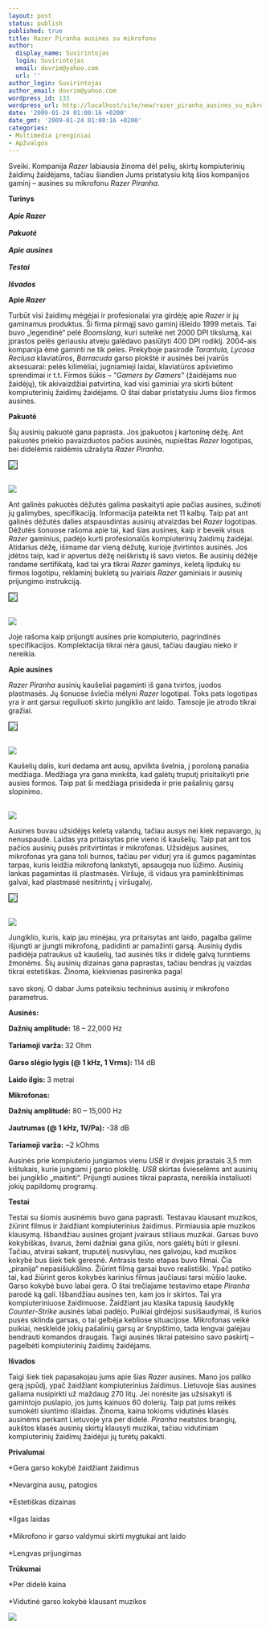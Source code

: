 ```yaml
---
layout: post
status: publish
published: true
title: Razer Piranha ausinės su mikrofonu
author:
  display_name: Suvirintojas
  login: Suvirintojas
  email: dovrim@yahoo.com
  url: ''
author_login: Suvirintojas
author_email: dovrim@yahoo.com
wordpress_id: 133
wordpress_url: http://localhost/site/new/razer_piranha_ausines_su_mikrofonu/
date: '2009-01-24 01:00:16 +0200'
date_gmt: '2009-01-24 01:00:16 +0200'
categories:
- Multimedia įrenginiai
- Apžvalgos
---
```

<p>Sveiki. Kompanija <i>Razer</i> labiausia žinoma dėl pelių, skirtų  kompiuterinių žaidimų žaidėjams, tačiau šiandien Jums pristatysiu kitą šios kompanijos gaminį – ausines su mikrofonu <i>Razer Piranha</i>.</p>
<p><b>Turinys</b><br />
<br /><b><i>Apie Razer</i></b><br />
<br /><b><i>Pakuotė</i></b><br />
<br /><b><i>Apie ausines</i></b><br />
<br /><b><i>Testai</i></b><br />
<br /><b><i>Išvados</i></b></p>
<p><b>Apie <i>Razer</i></b></p>
<p>Turbūt visi žaidimų mėgėjai ir profesionalai yra girdėję apie <i>Razer</i> ir jų gaminamus produktus. Ši firma pirmąjį savo gaminį išleido 1999 metais. Tai buvo „legendinė“ pelė <i>Boomslang</i>, kuri suteikė net 2000 DPI tikslumą, kai įprastos pelės geriausiu atveju galėdavo pasiūlyti 400 DPI rodiklį. 2004-ais kompanija ėmė gaminti ne tik peles. Prekyboje pasirodė <i>Tarantula, Lycosa Reclusa</i> klaviatūros, <i>Barracuda</i> garso plokštė ir ausinės bei įvairūs aksesuarai: pelės kilimėliai, jugniamieji laidai, klaviatūros apšvietimo sprendimai ir t.t. Firmos šūkis – <i>"Gamers by Gamers"</i> (žaidėjams nuo žaidėjų), tik akivaizdžiai patvirtina, kad visi gaminiai yra skirti būtent kompiuterinių žaidimų žaidėjams. O štai dabar pristatysiu Jums šios firmos ausines.</p>
<p><b>Pakuotė</b></p>
<p>Šių ausinių pakuotė gana paprasta. Jos įpakuotos į kartoninę dėžę. Ant pakuotės priekio pavaizduotos pačios ausinės, nupieštas <i>Razer</i> logotipas, bei didelėmis raidėmis užrašyta <i>Razer Piranha</i>.</p>
<p><a class="ns" href="http://svarke.technews.lt/Piranha/dideles/pakuote_priekis.jpg">
<div class="imgright"><img src="http://svarke.technews.lt/Piranha/mazos/pakuote_priekism.jpg" border="1" /></div>
<p></a><a class="ns" href="http://svarke.technews.lt/Piranha/dideles/pakuote_galas.jpg"><br /><img src="http://svarke.technews.lt/Piranha/mazos/pakuote_galasm.jpg" /><br /></a></p>
<p>Ant galinės pakuotės dėžutės galima paskaityti apie pačias ausines, sužinoti jų galimybes, specifikaciją. Informacija pateikta net 11 kalbų. Taip pat ant galinės dėžutės dalies atspausdintas ausinių atvaizdas bei <i>Razer</i> logotipas. Dėžutės šonuose rašoma apie tai, kad šias ausines, kaip ir beveik visus <i>Razer</i> gaminius, padėjo kurti profesionalūs kompiuterinių žaidimų žaidėjai. Atidarius dėžę, išimame dar vieną dėžutę, kurioje įtvirtintos ausinės. Jos įdėtos taip, kad ir apvertus dėžę neiškristų iš savo vietos. Be ausinių dėžėje randame sertifikatą, kad tai yra tikrai <i>Razer</i> gaminys, keletą lipdukų su firmos logotipu, reklaminį bukletą su įvairiais <i>Razer</i> gaminiais ir ausinių prijungimo instrukciją.</p>
<p><a class="ns" href="http://svarke.technews.lt/Piranha/dideles/ausines_pakuoteje.jpg">
<div class="imgright"><img src="http://svarke.technews.lt/Piranha/mazos/ausines_pakuotejem.jpg" border="1" /></div>
<p></a><a class="ns" href="http://svarke.technews.lt/Piranha/dideles/ispakuota.JPG"><br /><img src="http://svarke.technews.lt/Piranha/mazos/ispakuotam.jpg" /><br /></a></p>
<p>Joje rašoma kaip prijungti ausines prie kompiuterio, pagrindinės specifikacijos. Komplektacija tikrai nėra gausi, tačiau  daugiau nieko ir nereikia. </p>
<p><b>Apie ausines</b></p>
<p><i>Razer Piranha</i> ausinių kaušeliai pagaminti iš gana tvirtos, juodos plastmasės. Jų šonuose šviečia mėlyni <i>Razer</i> logotipai. Toks pats logotipas yra ir ant garsui reguliuoti skirto jungiklio ant laido. Tamsoje jie atrodo tikrai gražiai.</p>
<p><a class="ns" href="http://svarke.technews.lt/Piranha/dideles/kaip_sviecia.jpg">
<div class="imgright"><img src="http://svarke.technews.lt/Piranha/mazos/kaip_svieciam.jpg" border="1" /></div>
<p></a><a class="ns" href="http://svarke.technews.lt/Piranha/dideles/sonas_sviecia.jpg"><br /><img src="http://svarke.technews.lt/Piranha/mazos/sonas_svieciam.jpg" /><br /></a></p>
<p>Kaušelių dalis, kuri dedama ant ausų, apvilkta švelnia, į poroloną panašia medžiaga. Medžiaga yra gana minkšta, kad galėtų truputį prisitaikyti prie ausies formos. Taip pat ši medžiaga prisideda ir prie pašalinių garsų slopinimo.</p>
<p><a class="ns" href="http://svarke.technews.lt/Piranha/dideles/ausine.JPG"><br /><img src="http://svarke.technews.lt/Piranha/mazos/ausinem.jpg" /><br /></a></p>
<p>Ausines buvau užsidėjęs keletą valandų, tačiau ausys nei kiek nepavargo, jų nenuspaudė. Laidas yra pritaisytas prie vieno iš kaušelių. Taip pat ant tos pačios ausinių pusės pritvirtintas ir mikrofonas. Užsidėjus ausines, mikrofonas yra gana toli burnos, tačiau per vidurį yra iš gumos pagamintas tarpas, kuris leidžia mikrofoną lankstyti, apsaugoja nuo lūžimo. Ausinių lankas pagamintas iš plastmasės. Viršuje, iš vidaus yra paminkštinimas galvai, kad plastmasė nesitrintų į viršugalvį.</p>
<p><a class="ns" href="http://svarke.technews.lt/Piranha/dideles/lankas.JPG">
<div class="imgright"><img src="http://svarke.technews.lt/Piranha/mazos/lankasm.jpg" border="1" /></div>
<p></a><a class="ns" href="http://svarke.technews.lt/Piranha/dideles/mikrafas.JPG"><br /><img src="http://svarke.technews.lt/Piranha/mazos/mikrafasm.jpg" /><br /></a></p>
<p>Jungiklio, kuris, kaip jau minėjau, yra pritaisytas ant laido, pagalba galime išjungti ar įjungti mikrofoną, padidinti ar pamažinti garsą. Ausinių dydis padidėja patraukus už kaušelių, tad ausinės tiks ir didelę galvą turintiems žmonėms. Šių ausinių dizainas gana paprastas, tačiau bendras jų vaizdas tikrai estetiškas. Žinoma, kiekvienas pasirenka pagal<br />
<br />savo skonį. O dabar Jums pateiksiu techninius ausinių ir mikrofono parametrus.</p>
<p><b>Ausinės: </b></p>
<p><b>Dažnių amplitudė:</b> 18 – 22,000 Hz<br />
<br /><b>Tariamoji varža: </b>  32 Ohm<br />
<br /><b>Garso slėgio lygis (@ 1 kHz, 1 Vrms): </b>  114 dB<br />
<br /><b>Laido ilgis: </b>  3 metrai</p>
<p><b>Mikrofonas:</b></p>
<p><b>Dažnių amplitudė:</b> 80 – 15,000 Hz<br />
<br /><b>Jautrumas (@ 1 kHz, 1V/Pa):</b> -38 dB<br />
<br /><b>Tariamoji varža:</b> ~2 kOhms</p>
<p>Ausinės prie kompiuterio jungiamos vienu <i>USB</i> ir dvejais įprastais 3,5 mm kištukais, kurie jungiami į garso plokštę. <i>USB</i> skirtas švieselėms ant ausinių bei jungiklio „maitinti“. Prijungti ausines tikrai paprasta, nereikia instaliuoti jokių papildomų programų.</p>
<p><b>Testai</b></p>
<p>Testai su šiomis ausinėmis buvo gana paprasti. Testavau klausant muzikos, žiūrint filmus ir žaidžiant kompiuterinius žaidimus. Pirmiausia apie muzikos klausymą. Išbandžiau ausines grojant įvairaus stiliaus muzikai. Garsas buvo kokybiškas, švarus, žemi dažniai gana gilūs, nors galėtų būti ir gilesni. Tačiau, atvirai sakant, truputėlį nusivyliau, nes galvojau, kad muzikos kokybė bus šiek tiek geresnė. Antrasis testo etapas buvo filmai. Čia „piranija“ nepasišiukšlino. Žiūrint filmą garsai buvo realistiški. Ypač patiko tai, kad žiūrint geros kokybės karinius filmus jaučiausi tarsi mūšio lauke. Garso kokybė buvo labai gera. O štai trečiajame testavimo etape <i>Piranha</i> parodė ką gali. Išbandžiau ausines ten, kam jos ir skirtos. Tai yra kompiuteriniuose žaidimuose. Žaidžiant jau klasika tapusią šaudyklę <i>Counter-Strike</i> ausinės labai padėjo. Puikiai girdėjosi susišaudymai, iš kurios pusės sklinda garsas, o tai gelbėja kebliose situacijose. Mikrofonas veikė puikiai, neskleidė jokių pašalinių garsų ar šnypštimo, tada lengvai galėjau bendrauti komandos draugais. Taigi ausinės tikrai pateisino savo paskirtį – pagelbėti kompiuterinių žaidimų žaidėjams.</p>
<p><b>Išvados</b></p>
<p>Taigi šiek tiek papasakojau jums apie šias <i>Razer</i> ausines. Mano jos paliko gerą įspūdį, ypač žaidžiant kompiuterinius žaidimus. Lietuvoje šias ausines galiama nusipirkti už maždaug 270 litų. Jei norėsite jas užsisakyti iš gamintojo puslapio, jos jums kainuos 60 dolerių. Taip pat jums reikės sumokėti siuntimo išlaidas. Žinoma, kaina tokioms vidutinės klasės ausinėms perkant Lietuvoje yra per didelė. <i>Piranha</i> neatstos brangių, aukštos klasės ausinių skirtų klausyti muzikai, tačiau vidutiniam kompiuterinių žaidimų žaidėjui jų turėtų pakakti. </p>
<p><b>Privalumai</b></p>
<p>*Gera garso kokybė žaidžiant žaidimus<br />
<br />*Nevargina ausų, patogios<br />
<br />*Estetiškas dizainas<br />
<br />*Ilgas laidas<br />
<br />*Mikrofono ir garso valdymui skirti mygtukai ant laido<br />
<br />*Lengvas prijungimas</p>
<p><b>Trūkumai</b></p>
<p>*Per didelė kaina<br />
<br />*Vidutinė garso kokybė klausant muzikos</p>
<p><img src="http://svarke.technews.lt/Piranha/razer-logo-whitebg.jpg" /></p>
